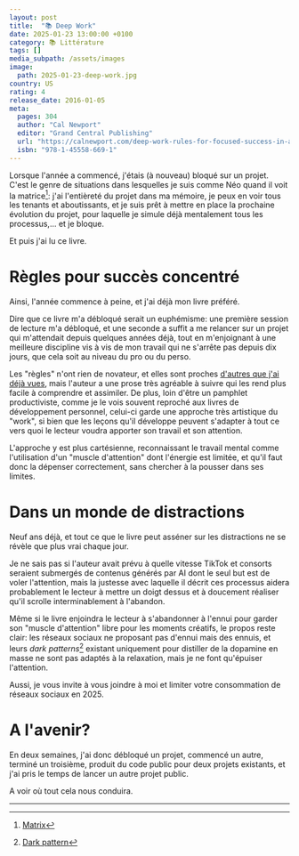 ```yaml
---
layout: post
title:  "📚 Deep Work"
date: 2025-01-23 13:00:00 +0100
category: 📚 Littérature
tags: []
media_subpath: /assets/images
image:
  path: 2025-01-23-deep-work.jpg
country: US
rating: 4
release_date: 2016-01-05
meta:
  pages: 304
  author: "Cal Newport"
  editor: "Grand Central Publishing"
  url: "https://calnewport.com/deep-work-rules-for-focused-success-in-a-distracted-world/"
  isbn: "978-1-45558-669-1"
---
```


Lorsque l'année a commencé, j'étais (à nouveau) bloqué sur un projet. C'est le genre de situations dans lesquelles je suis comme Néo quand il voit la matrice[^1]: j'ai l'entièreté du projet dans ma mémoire, je peux en voir tous les tenants et aboutissants, et je suis prêt à mettre en place la prochaine évolution du projet, pour laquelle je simule déjà mentalement tous les processus,... et je bloque.

Et puis j'ai lu ce livre.

# Règles pour succès concentré

Ainsi, l'année commence à peine, et j'ai déjà mon livre préféré.

Dire que ce livre m'a débloqué serait un euphémisme: une première session de lecture m'a débloqué, et une seconde a suffit a me relancer sur un projet qui m'attendait depuis quelques années déjà, tout en m'enjoignant à une meilleure discipline vis à vis de mon travail qui ne s'arrête pas depuis dix jours, que cela soit au niveau du pro ou du perso.

Les "règles" n'ont rien de novateur, et elles sont proches [d'autres que j'ai déjà vues](/posts/human-machine/), mais l'auteur a une prose très agréable à suivre qui les rend plus facile à comprendre et assimiler. De plus, loin d'être un pamphlet productiviste, comme je le vois souvent reproché aux livres de développement personnel, celui-ci garde une approche très artistique du "work", si bien que les leçons qu'il développe peuvent s'adapter à tout ce vers quoi le lecteur voudra apporter son travail et son attention.

L'approche y est plus cartésienne, reconnaissant le travail mental comme l'utilisation d'un "muscle d'attention" dont l'énergie est limitée, et qu'il faut donc la dépenser correctement, sans chercher à la pousser dans ses limites.

# Dans un monde de distractions

Neuf ans déjà, et tout ce que le livre peut asséner sur les distractions ne se révèle que plus vrai chaque jour.

Je ne sais pas si l'auteur avait prévu à quelle vitesse TikTok et consorts seraient submergés de contenus générés par AI dont le seul but est de voler l'attention, mais la justesse avec laquelle il décrit ces processus aidera probablement le lecteur à mettre un doigt dessus et à doucement réaliser qu'il scrolle interminablement à l'abandon.

Même si le livre enjoindra le lecteur à s'abandonner à l'ennui pour garder son "muscle d'attention" libre pour les moments créatifs, le propos reste clair: les réseaux sociaux ne proposant pas d'ennui mais des ennuis, et leurs *dark patterns*[^2] existant uniquement pour distiller de la dopamine en masse ne sont pas adaptés à la relaxation, mais je ne font qu'épuiser l'attention.

Aussi, je vous invite à vous joindre à moi et limiter votre consommation de réseaux sociaux en 2025.

# A l'avenir?

En deux semaines, j'ai donc débloqué un projet, commencé un autre, terminé un troisième, produit du code public pour deux projets existants, et j'ai pris le temps de lancer un autre projet public.

A voir où tout cela nous conduira.

* * *
[^1]: [<i class="fab fa-wikipedia-w"></i> Matrix](https://fr.wikipedia.org/wiki/Matrix_(film))
[^2]: [<i class="fab fa-wikipedia-w"></i> Dark pattern](https://fr.wikipedia.org/wiki/Dark_pattern)

